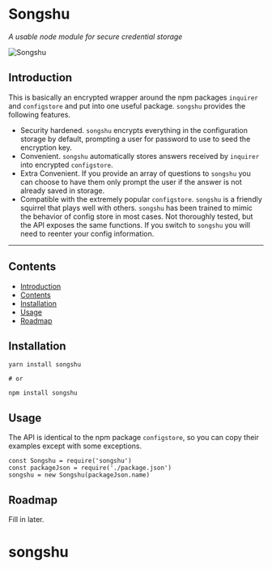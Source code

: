 # Songshu

_A usable node module for secure credential storage_

![Songshu](https://raw.githubusercontent.com/mithrayls/songshu/master/squirrel.png?sanitize=true)

## Introduction

This is basically an encrypted wrapper around the npm packages `inquirer` and `configstore` and put into one useful package. `songshu` provides the following features.

-   Security hardened. `songshu` encrypts everything in the configuration storage by default, prompting a user for password to use to seed the encryption key.
-   Convenient. `songshu` automatically stores answers received by `inquirer` into encrypted `configstore`.
-   Extra Convenient. If you provide an array of questions to `songshu` you can choose to have them only prompt the user if the answer is not already saved in storage.
-   Compatible with the extremely popular `configstore`. `songshu` is a friendly squirrel that plays well with others. `songshu` has been trained to mimic the behavior of config store in most cases. Not thoroughly tested, but the API exposes the same functions. If you switch to `songshu` you will need to reenter your config information.

---

## Contents

-   [Introduction](#introduction)
-   [Contents](#contents)
-   [Installation](#installation)
-   [Usage](#usage)
-   [Roadmap](#roadmap)

## Installation

```shell
yarn install songshu

# or

npm install songshu
```

## Usage

The API is identical to the npm package `configstore`, so you can copy their examples except with some exceptions.

```
const Songshu = require('songshu')
const packageJson = require('./package.json')
songshu = new Songshu(packageJson.name)
```

## Roadmap

Fill in later.
# songshu
